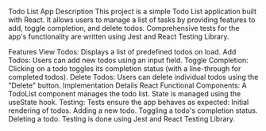 Todo List App
Description
This project is a simple Todo List application built with React. It allows users to manage a list of tasks by providing features to add, toggle completion, and delete todos. Comprehensive tests for the app's functionality are written using Jest and React Testing Library.

Features
View Todos: Displays a list of predefined todos on load.
Add Todos: Users can add new todos using an input field.
Toggle Completion: Clicking on a todo toggles its completion status (with a line-through for completed todos).
Delete Todos: Users can delete individual todos using the "Delete" button.
Implementation Details
React Functional Components:
A TodoList component manages the todo list.
State is managed using the useState hook.
Testing:
Tests ensure the app behaves as expected:
Initial rendering of todos.
Adding a new todo.
Toggling a todo's completion status.
Deleting a todo.
Testing is done using Jest and React Testing Library.